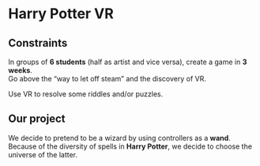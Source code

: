 # Harry Potter VR

## Constraints

In groups of **6 students** (half as artist and vice versa), create a game in **3 weeks**.  
Go above the “way to let off steam” and the discovery of VR.   
  
Use VR to resolve some riddles and/or puzzles.  
  
## Our project
We decide to pretend to be a wizard by using controllers as a **wand**.  
Because of the diversity of spells in **Harry Potter**, we decide to choose the universe of the latter.
